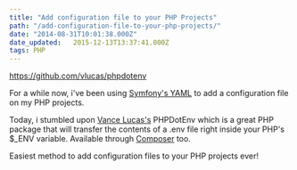 ```yaml
---
title: "Add configuration file to your PHP Projects"
path: "/add-configuration-file-to-your-php-projects/"
date: "2014-08-31T10:01:38.000Z"
date_updated:   2015-12-13T13:37:41.000Z
tags: PHP
---
```


<a href="https://github.com/vlucas/phpdotenv" target="_blank">https://github.com/vlucas/phpdotenv</a>

For a while now, i've been using <a title="Symfony's YAML Component" href="http://symfony.com/doc/current/components/yaml/introduction.html" target="_blank">Symfony's YAML</a> to add a configuration file on my PHP projects.

Today, i stumbled upon <a title="Vance Lucas" href="http://vancelucas.com/" target="_blank">Vance Lucas's</a> PHPDotEnv which is a great PHP package that will transfer the contents of a .env file right inside your PHP's $_ENV variable. Available through <a title="PHP Composer" href="http://getcomposer.org" target="_blank">Composer</a> too.

Easiest method to add configuration files to your PHP projects ever!
